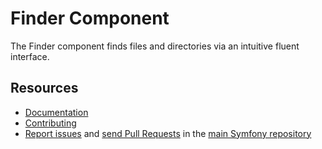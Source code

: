 Finder Component
================

The Finder component finds files and directories via an intuitive fluent
interface.

Resources
---------

  * [Documentation](https://symfony.com/doc/current/components/finder.html)
  * [Contributing](https://symfony.com/doc/current/contributing/index.php)
  * [Report issues](https://github.com/symfony/symfony/issues) and
    [send Pull Requests](https://github.com/symfony/symfony/pulls)
    in the [main Symfony repository](https://github.com/symfony/symfony)
